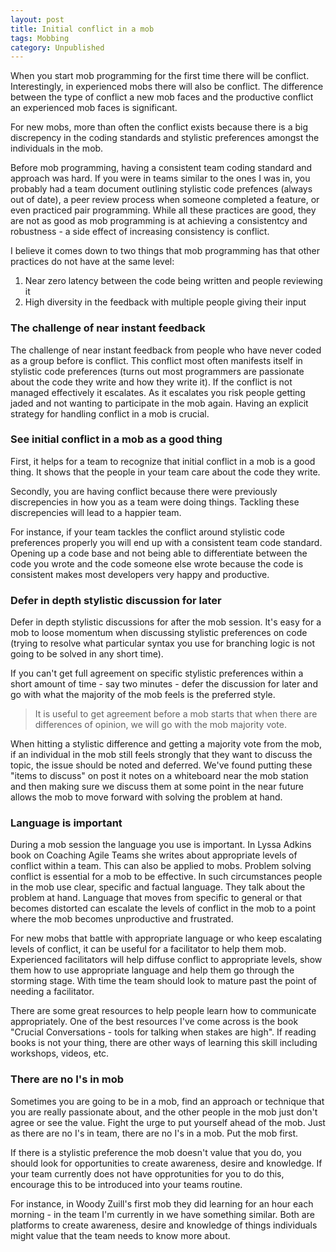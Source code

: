 ```yaml
---
layout: post
title: Initial conflict in a mob
tags: Mobbing
category: Unpublished
---
```


When you start mob programming for the first time there will be conflict. Interestingly, in experienced mobs there will also be conflict. The difference between the type of conflict a new mob faces and the productive conflict an experienced mob faces is significant. 

For new mobs, more than often the conflict exists because there is a big discrepency in the coding standards and stylistic preferences amongst the individuals in the mob. 

Before mob programming, having a consistent team coding standard and approach was hard. If you were in teams similar to the ones I was in, you probably had a team document outlining stylistic code prefences (always out of date), a peer review process when someone completed a feature, or even practiced pair programming. While all these practices are good, they are not as good as mob programming is at achieving a consistentcy and robustness - a side effect of increasing consistency is conflict.

I believe it comes down to two things that mob programming has that other practices do not have at the same level:

1. Near zero latency between the code being written and people reviewing it  
2. High diversity in the feedback with multiple people giving their input

### The challenge of near instant feedback

The challenge of near instant feedback from people who have never coded as a group before is conflict. This conflict most often manifests itself in stylistic code preferences (turns out most programmers are passionate about the code they write and how they write it). If the conflict is not managed effectively it escalates. As it escalates you risk people getting jaded and not wanting to participate in the mob again. Having an explicit strategy for handling conflict in a mob is crucial.

### See initial conflict in a mob as a good thing

First, it helps for a team to recognize that initial conflict in a mob is a good thing. It shows that the people in your team care about the code they write.

Secondly, you are having conflict because there were previously discrepencies in how you as a team were doing things. Tackling these discrepencies will lead to a happier team.  

For instance, if your team tackles the conflict around stylistic code preferences properly you will end up with a consistent team code standard. Opening up a code base and not being able to differentiate between the code you wrote and the code someone else wrote because the code is consistent makes most developers very happy and productive.

### Defer in depth stylistic discussion for later

Defer in depth stylistic discussions for after the mob session. It's easy for a mob to loose momentum when discussing stylistic preferences on code (trying to resolve what particular syntax you use for branching logic is not going to be solved in any short time). 

If you can't get full agreement on specific stylistic preferences within a short amount of time - say two minutes - defer the discussion for later and go with what the majority of the mob feels is the preferred style.

> It is useful to get agreement before a mob starts that when there are differences of opinion, we will go with the mob majority vote.

When hitting a stylistic difference and getting a majority vote from the mob, if an individual in the mob still feels strongly that they want to discuss the topic, the issue should be noted and deferred. We've found putting these "items to discuss" on post it notes on a whiteboard near the mob station and then making sure we discuss them at some point in the near future allows the mob to move forward with solving the problem at hand.

### Language is important

During a mob session the language you use is important. In Lyssa Adkins book on Coaching Agile Teams she writes about appropriate levels of conflict within a team. This can also be applied to mobs. Problem solving conflict is essential for a mob to be effective. In such circumstances people in the mob use clear, specific and factual language. They talk about the problem at hand. Language that moves from specific to general or that becomes distorted can escalate the levels of conflict in the mob to a point where the mob becomes unproductive and frustrated.

For new mobs that battle with appropriate language or who keep escalating levels of conflict, it can be useful for a facilitator to help them mob. Experienced facilitators will help diffuse conflict to appropriate levels, show them how to use appropriate language and help them go through the storming stage. With time the team should look to mature past the point of needing a facilitator.

There are some great resources to help people learn how to communicate appropriately. One of the best resources I've come across is the book "Crucial Conversations - tools for talking when stakes are high". If reading books is not your thing, there are other ways of learning this skill including workshops, videos, etc.

### There are no I's in mob 

Sometimes you are going to be in a mob, find an approach or technique that you are really passionate about, and the other people in the mob just don't agree or see the value. Fight the urge to put yourself ahead of the mob. Just as there are no I's in team, there are no I's in a mob. Put the mob first. 

If there is a stylistic preference the mob doesn't value that you do, you should look for opportunities to create awareness, desire and knowledge. If your team currently does not have opprotunities for you to do this, encourage this to be introduced into your teams routine. 

For instance, in Woody Zuill's first mob they did learning for an hour each morning - in the team I'm currently in we have something similar. Both are platforms to create awareness, desire and knowledge of things individuals might value that the team needs to know more about.

